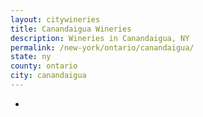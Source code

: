 ```yaml
---
layout: citywineries
title: Canandaigua Wineries
description: Wineries in Canandaigua, NY
permalink: /new-york/ontario/canandaigua/
state: ny
county: ontario
city: canandaigua
---
```

-
